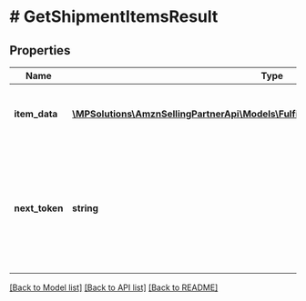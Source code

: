 # # GetShipmentItemsResult

## Properties

Name | Type | Description | Notes
------------ | ------------- | ------------- | -------------
**item_data** | [**\MPSolutions\AmznSellingPartnerApi\Models\FulfillmentInbound\InboundShipmentItem[]**](InboundShipmentItem.md) | A list of inbound shipment item information. | [optional]
**next_token** | **string** | When present and not empty, pass this string token in the next request to return the next response page. | [optional]

[[Back to Model list]](../../README.md#models) [[Back to API list]](../../README.md#endpoints) [[Back to README]](../../README.md)
